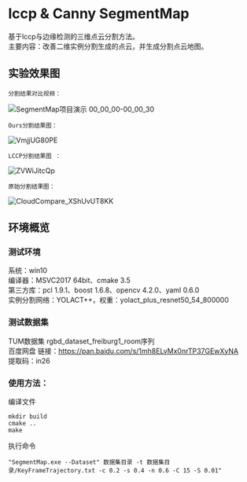 # lccp & Canny SegmentMap
基于lccp与边缘检测的三维点云分割方法。  
主要内容：改善二维实例分割生成的点云，并生成分割点云地图。
## 实验效果图
    分割结果对比视频：
![SegmentMap项目演示 00_00_00-00_00_30](https://user-images.githubusercontent.com/51278459/219853704-37019f53-a3d0-427b-9f5e-29ecdfa8571a.gif "分割结果对比视频")


    Ours分割结果图：
![VmjjUG80PE](https://user-images.githubusercontent.com/51278459/219712001-74d56ce4-d69e-4c99-97ee-c86031abf2ee.png "Ours分割结果图")

    LCCP分割结果图 ：
![ZVWiJitcQp](https://user-images.githubusercontent.com/51278459/219844418-508c382b-cc2e-4356-a837-24c292d0b58b.png "LCCP分割结果图")

    原始分割结果图：
![CloudCompare_XShUvUT8KK](https://user-images.githubusercontent.com/51278459/219712022-b9059be3-0e34-4766-8d82-43a8bffe3cbe.png)

## 环境概览
### 测试环境
系统：win10  
编译器：MSVC2017 64bit、cmake 3.5  
第三方库：pcl 1.9.1、boost 1.6.8、opencv 4.2.0、yaml 0.6.0  
实例分割网络：YOLACT++，权重：yolact_plus_resnet50_54_800000  

### 测试数据集
TUM数据集 rgbd_dataset_freiburg1_room序列  
百度网盘 链接：https://pan.baidu.com/s/1mh8ELvMx0nrTP37GEwXyNA  
提取码：in26

### 使用方法：
编译文件

    mkdir build  
    cmake ..  
    make  
    
执行命令  

    "SegmentMap.exe --Dataset" 数据集目录 -t 数据集目录/KeyFrameTrajectory.txt -c 0.2 -s 0.4 -n 0.6 -C 15 -S 0.01"
